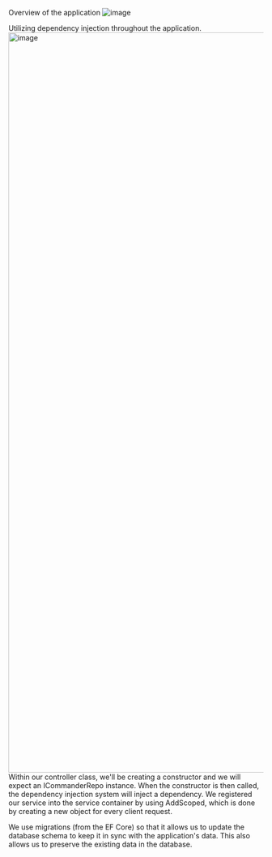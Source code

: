 Overview of the application
![image](https://user-images.githubusercontent.com/47930778/226523486-5b5460f1-b684-4b8b-b3e9-470bdd57e6b8.png)

Utilizing dependency injection throughout the application.
<img width="1462" alt="image" src="https://user-images.githubusercontent.com/47930778/227011535-ba5f8352-989c-40ae-94b1-69469d675ec4.png">
Within our controller class, we'll be creating a constructor and we will expect an ICommanderRepo instance. When the constructor is then called, the dependency injection system will inject a dependency.
We registered our service into the service container by using AddScoped, which is done by creating a new object for every client request.

We use migrations (from the EF Core) so that it allows us to update the database schema to keep it in sync with the application's data. This also allows us to preserve the existing data in the database.
